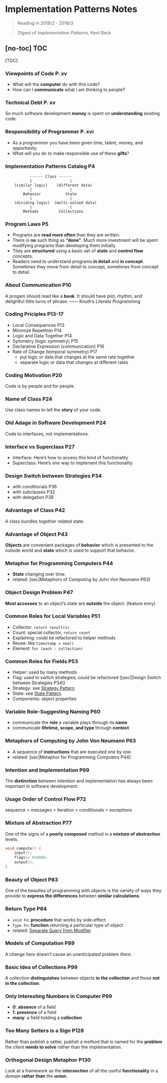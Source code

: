﻿# Implementation Patterns Notes

> Reading in 2018/2 - 2018/3
>
> Digest of _Implementation Patterns_, Kent Beck

## [no-toc] TOC

[TOC]

### Viewpoints of Code P. xv

- What will the **computer** do with this code?
- How can I **communicate** what I am thinking to people?

### Technical Debt P. xv

So much software development **money** is spent on **understanding** existing code.

### Responsibility of Programmer P. xvi

- As a programmer you have been given time, talent, money, and opportunity.
- What will you do to make responsible use of these **gifts**?

### Implementation Patterns Catalog P4

```
           ------ Class ------
           |                 |
    (similar logic)    (different data)
           |                 |
        Behavior           State
           |                 |
    (dividing logic)  (multi-valued data)
           |                 |
        Methods         Collections
```

### Program Laws P5

- Programs are **read more often** than they are written.
- There is **no** such thing as **“done”**. Much more investment will be spent modifying programs than developing them initially.
- They are **structured** using a basic set of **state** and **control flow** concepts.
- Readers need to understand programs **in detail** and **in concept**. Sometimes they move from detail to concept, sometimes from concept to detail.

### About Communication P10

A progam should read like a **book**. It should have plot, rhythm, and delightful little turns of phrase. —— Knuth’s _Literate Programming_

### Coding Priciples P13-17

- Local Consequences P13
- Minimize Repetition P14
- Logic and Data Together P14
- Symmetry (logic symmetry) P15
- Declarative Expression (communication) P16
- Rate of Change (temporal symmetry) P17
  - put logic or data that changes at the same rate together
  - separate logic or data that changes at different rates

### Coding Motivation P20

Code is by people and for people.

### Name of Class P24

Use class names to tell the **story** of your code.

### Old Adage in Software Development P24

Code to interfaces, not implementations.

### Interface vs Superclass P27

- Interface: Here’s how to access this kind of functionality
- Superclass: Here’s one way to implement this functionality

### Design Switch between Strategies P34

- with conditionals P36
- with subclasses P32
- with delegation P38

### Advantage of Class P42

A class bundles together related state.

### Advantage of Object P43

**Objects** are convenient packages of **behavior** which is presented to the outside world and **state** which is used to support that behavior.

### Metaphor for Programming Computers P44

- **State** changing over time.
- related: [sec|Metaphors of Computing by John Von Neumann P63]

### Object Design Problem P47

**Most accesses** to an object’s state are **outside** the object. (feature envy)

### Common Roles for Local Variables P51

- Collector: `return result(s)`
- Count: special collector, `return count`
- Explaining: could be refactored to helper methods
- Reuse: like `timestamp = now()`
- Element: `for (each : collection)`

### Common Roles for Fields P53

- Helper: used by many methods
- Flag: used to switch strategies, could be refactored ([sec|Design Switch between Strategies P34])
- Strategy: see [Strategy Pattern](../2017/Design-Patterns-Notes-3.md#Strategy)
- State: see [State Pattern](../2017/Design-Patterns-Notes-3.md#State)
- Components: object properties

### Variable Role-Suggesting Naming P60

- communicate the **role** a variable plays through its **name**
- communicate **lifetime, scope, and type** through **context**

### Metaphors of Computing by John Von Neumann P63

- A sequence of **instructions** that are executed one by one.
- related: [sec|Metaphor for Programming Computers P44]

### Intention and Implementation P69

The **distinction** between intention and implementation has always been important in software development.

### Usage Order of Control Flow P72

sequence > messages > iteration > conditionals > exceptions

### Mixture of Abstraction P77

One of the signs of a **poorly composed** method is a **mixture of abstraction** levels.

``` c
void compute() {
    input();
    flags|= 0x0080;
    output();
}
```

### Beauty of Object P83

One of the beauties of programming with objects is the variety of ways they provide to **express the differences** between **similar calculations**.

### Return Type P84

- `void Fn`: **procedure** that works by side-effect
- `Type Fn`: **function** returning a particular type of object
- related: [Separate Query from Modifier](Refactoring-Notes.md#Separate-Query-from-Modifier-P279)

### Models of Computation P89

A change _here_ doesn’t cause an unanticipated problem _there_.

### Basic Idea of Collections P99

A collection **distinguishes** between objects **in the collection** and those **not in the collection**.

### Only Interesting Numbers in Computer P99

- **0**: **absence** of a field
- **1**: **presence** of a field
- **many**: a field holding a **collection**

### Too Many Setters is a Sign P128

Rather than publish a setter, publish a method that is named for the **problem** the client **needs to solve** rather than the implementation.

### Orthogonal Design Metaphor P130

Look at a framework as the **intersection** of all the useful **functionality** in a domain **rather than** the **union**.
